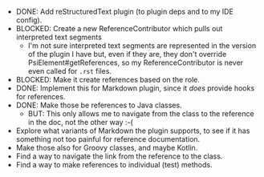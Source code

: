 * DONE: Add reStructuredText plugin (to plugin deps and to my IDE config).
* BLOCKED: Create a new ReferenceContributor which pulls out interpreted text segments
  * I'm not sure interpreted text segments are represented in the version of the plugin I have but,
  even if they are, they don't override PsiElement#getReferences, so my ReferenceContributor is
  never even called for `.rst` files.   
* BLOCKED: Make it create references based on the role.
* DONE: Implement this for Markdown plugin, since it _does_ provide hooks for references.
* DONE: Make those be references to Java classes.
  * BUT: This only allows me to navigate from the class to the reference in the doc, not the other way :-(
* Explore what variants of Markdown the plugin supports, to see if it has something not too painful
for reference documentation.
* Make those also for Groovy classes, and maybe Kotlin.
* Find a way to navigate the link from the reference to the class.
* Find a way to make references to individual (test) methods.
